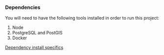 ### Dependencies ###
You will need to have the following tools installed in order to run this
project:

1. Node
1. PostgreSQL and PostGIS
1. Docker

[Dependency install specifics](readme_dependency_install_specifics.md)
